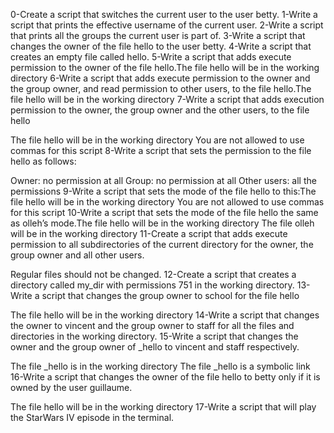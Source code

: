 0-Create a script that switches the current user to the user betty.
1-Write a script that prints the effective username of the current user.
2-Write a script that prints all the groups the current user is part of.
3-Write a script that changes the owner of the file hello to the user betty.
4-Write a script that creates an empty file called hello.
5-Write a script that adds execute permission to the owner of the file hello.The file hello will be in the working directory
6-Write a script that adds execute permission to the owner and the group owner, and read permission to other users, to the file hello.The file hello will be in the working directory
7-Write a script that adds execution permission to the owner, the group owner and the other users, to the file hello

The file hello will be in the working directory
You are not allowed to use commas for this script
8-Write a script that sets the permission to the file hello as follows:

Owner: no permission at all
Group: no permission at all
Other users: all the permissions
9-Write a script that sets the mode of the file hello to this:The file hello will be in the working directory
You are not allowed to use commas for this script
10-Write a script that sets the mode of the file hello the same as olleh’s mode.The file hello will be in the working directory
The file olleh will be in the working directory
11-Create a script that adds execute permission to all subdirectories of the current directory for the owner, the group owner and all other users.

Regular files should not be changed.
12-Create a script that creates a directory called my_dir with permissions 751 in the working directory.
13-Write a script that changes the group owner to school for the file hello

The file hello will be in the working directory
14-Write a script that changes the owner to vincent and the group owner to staff for all the files and directories in the working directory.
15-Write a script that changes the owner and the group owner of _hello to vincent and staff respectively.

The file _hello is in the working directory
The file _hello is a symbolic link
16-Write a script that changes the owner of the file hello to betty only if it is owned by the user guillaume.

The file hello will be in the working directory
17-Write a script that will play the StarWars IV episode in the terminal.
